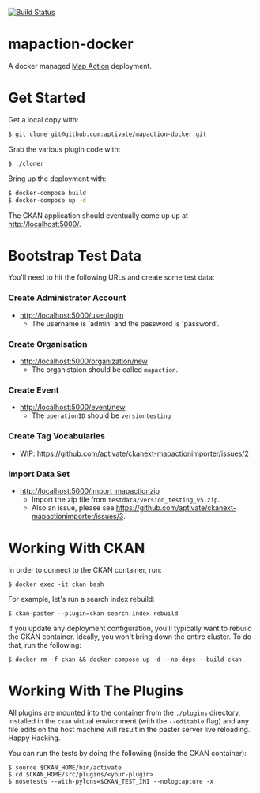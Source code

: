 [![Build Status](https://travis-ci.org/aptivate/mapaction-docker.svg)](https://travis-ci.org/aptivate/mapaction-docker)

# mapaction-docker

A docker managed [Map Action] deployment.

[Map Action]: https://mapaction.org/

# Get Started

Get a local copy with:

``` bash
$ git clone git@github.com:aptivate/mapaction-docker.git
```

Grab the various plugin code with:

```
$ ./cloner
```

Bring up the deployment with:

``` bash
$ docker-compose build
$ docker-compose up -d
```

The CKAN application should eventually come up up at [http://localhost:5000/].

[http://localhost:5000/]: http://localhost:5000/

# Bootstrap Test Data

You'll need to hit the following URLs and create some test data:

### Create Administrator Account
  * [http://localhost:5000/user/login](http://localhost:5000/user/login)
    * The username is 'admin' and the password is 'password'.

### Create Organisation
  * [http://localhost:5000/organization/new](http://localhost:5000/organization/new)
    * The organistaion should be called `mapaction`.

### Create Event
  * [http://localhost:5000/event/new](http://localhost:5000/event/new)
    * The `operationID` should be `versiontesting`

### Create Tag Vocabularies
  * WIP: https://github.com/aptivate/ckanext-mapactionimporter/issues/2

### Import Data Set
  * [http://localhost:5000/import_mapactionzip](http://localhost:5000/import_mapactionzip)
    * Import the zip file from `testdata/version_testing_v5.zip`.
    * Also an issue, please see https://github.com/aptivate/ckanext-mapactionimporter/issues/3.

# Working With CKAN

In order to connect to the CKAN container, run:

```
$ docker exec -it ckan bash
```

For example, let's run a search index rebuild:

```
$ ckan-paster --plugin=ckan search-index rebuild
```

If you update any deployment configuration, you'll typically want to rebuild
the CKAN container. Ideally, you won't bring down the entire cluster. To do
that, run the following:

```
$ docker rm -f ckan && docker-compose up -d --no-deps --build ckan
```

# Working With The Plugins

All plugins are mounted into the container from the `./plugins` directory,
installed in the `ckan` virtual environment (with the `--editable` flag) and
any file edits on the host machine will result in the paster server live
reloading. Happy Hacking.

You can run the tests by doing the following (inside the CKAN container):

```
$ source $CKAN_HOME/bin/activate
$ cd $CKAN_HOME/src/plugins/<your-plugin>
$ nosetests --with-pylons=$CKAN_TEST_INI --nologcapture -x
```
